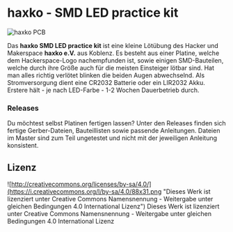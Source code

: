 # haxko - SMD LED practice kit
![haxko PCB](http://img.youtube.com/vi/P-gBLqLPzCo/0.jpg)

Das **haxko SMD LED practice kit** ist eine kleine Lötübung des Hacker und Makerspace **haxko e.V.** aus Koblenz. Es besteht aus einer Platine, welche dem Hackerspace-Logo nachempfunden ist, sowie einigen SMD-Bauteilen, welche durch ihre Größe auch für die meisten Einsteiger lötbar sind. Hat man alles richtig verlötet blinken die beiden Augen abwechselnd. Als Stromversorgung dient eine CR2032 Batterie oder ein LIR2032 Akku. Erstere hält - je nach LED-Farbe - 1-2 Wochen Dauerbetrieb durch.

### Releases

Du möchtest selbst Platinen fertigen lassen? Unter den Releases finden sich fertige Gerber-Dateien, Bauteillisten sowie passende Anleitungen. Dateien im Master sind zum Teil ungetestet und nicht mit der jeweiligen Anleitung konsistent.

## Lizenz

![http://creativecommons.org/licenses/by-sa/4.0/](https://i.creativecommons.org/l/by-sa/4.0/88x31.png "Dieses Werk ist lizenziert unter Creative Commons Namensnennung - Weitergabe unter gleichen Bedingungen 4.0 International Lizenz")
Dieses Werk ist lizenziert unter Creative Commons Namensnennung - Weitergabe unter gleichen Bedingungen 4.0 International Lizenz


